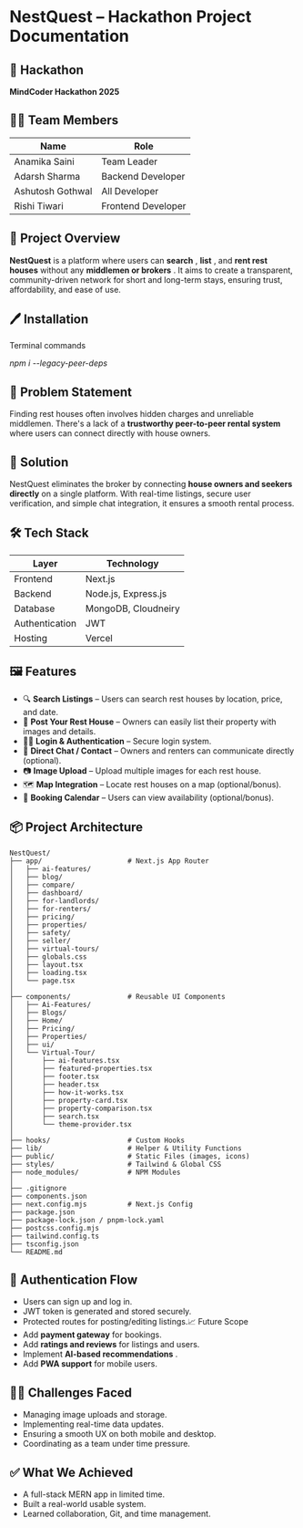 # NestQuest – Hackathon Project Documentation

## 🧠 Hackathon

**MindCoder Hackathon 2025**

## 🧑‍💻 Team Members

| Name             | Role               |
| ---------------- | ------------------ |
| Anamika Saini    | Team Leader        |
| Adarsh Sharma    | Backend Developer |
| Ashutosh Gothwal | All Developer      |
| Rishi Tiwari     | Frontend Developer |

## 🚀 Project Overview

**NestQuest** is a platform where users can  **search** ,  **list** , and **rent rest houses** without any  **middlemen or brokers** . It aims to create a transparent, community-driven network for short and long-term stays, ensuring trust, affordability, and ease of use.

## **🖊️  Installation**

Terminal commands

*npm i --legacy-peer-deps*

## 🎯 Problem Statement

Finding rest houses often involves hidden charges and unreliable middlemen. There's a lack of a **trustworthy peer-to-peer rental system** where users can connect directly with house owners.

## 🌟 Solution

NestQuest eliminates the broker by connecting **house owners and seekers directly** on a single platform. With real-time listings, secure user verification, and simple chat integration, it ensures a smooth rental process.

## 🛠️ Tech Stack

| Layer          | Technology          |
| -------------- | ------------------- |
| Frontend       | Next.js             |
| Backend        | Node.js, Express.js |
| Database       | MongoDB, Cloudneiry |
| Authentication | JWT                 |
| Hosting        | Vercel              |

## 🖼️ Features

* 🔍 **Search Listings** – Users can search rest houses by location, price, and date.
* 🏡 **Post Your Rest House** – Owners can easily list their property with images and details.
* 🧑‍💻 **Login & Authentication** – Secure login system.
* 💬 **Direct Chat / Contact** – Owners and renters can communicate directly (optional).
* 📷 **Image Upload** – Upload multiple images for each rest house.
* 🗺️ **Map Integration** – Locate rest houses on a map (optional/bonus).
* 📅 **Booking Calendar** – Users can view availability (optional/bonus).

## 📦 Project Architecture

```
NestQuest/
├── app/                     # Next.js App Router
│   ├── ai-features/
│   ├── blog/
│   ├── compare/
│   ├── dashboard/
│   ├── for-landlords/
│   ├── for-renters/
│   ├── pricing/
│   ├── properties/
│   ├── safety/
│   ├── seller/
│   ├── virtual-tours/
│   ├── globals.css
│   ├── layout.tsx
│   ├── loading.tsx
│   └── page.tsx
│
├── components/              # Reusable UI Components
│   ├── Ai-Features/
│   ├── Blogs/
│   ├── Home/
│   ├── Pricing/
│   ├── Properties/
│   ├── ui/
│   └── Virtual-Tour/
│       ├── ai-features.tsx
│       ├── featured-properties.tsx
│       ├── footer.tsx
│       ├── header.tsx
│       ├── how-it-works.tsx
│       ├── property-card.tsx
│       ├── property-comparison.tsx
│       ├── search.tsx
│       └── theme-provider.tsx
│
├── hooks/                   # Custom Hooks
├── lib/                     # Helper & Utility Functions
├── public/                  # Static Files (images, icons)
├── styles/                  # Tailwind & Global CSS
├── node_modules/            # NPM Modules
│
├── .gitignore
├── components.json
├── next.config.mjs          # Next.js Config
├── package.json
├── package-lock.json / pnpm-lock.yaml
├── postcss.config.mjs
├── tailwind.config.ts
├── tsconfig.json
└── README.md
```

## 🔐 Authentication Flow

* Users can sign up and log in.
* JWT token is generated and stored securely.
* Protected routes for posting/editing listings.📈 Future Scope
* Add **payment gateway** for bookings.
* Add **ratings and reviews** for listings and users.
* Implement  **AI-based recommendations** .
* Add **PWA support** for mobile users.

## 👨‍🔧 Challenges Faced

* Managing image uploads and storage.
* Implementing real-time data updates.
* Ensuring a smooth UX on both mobile and desktop.
* Coordinating as a team under time pressure.

## ✅ What We Achieved

* A full-stack MERN app in limited time.
* Built a real-world usable system.
* Learned collaboration, Git, and time management.
